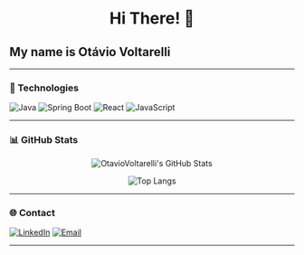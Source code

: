 <h1 align="center">Hi There! 👋</h1>

## My name is Otávio Voltarelli

---

### 🔧 Technologies

![Java](https://img.shields.io/badge/Java-ED8B00?style=for-the-badge&logo=java&logoColor=white)
![Spring Boot](https://img.shields.io/badge/Spring_Boot-6DB33F?style=for-the-badge&logo=spring-boot&logoColor=white)
![React](https://img.shields.io/badge/React-20232A?style=for-the-badge&logo=react&logoColor=61DAFB)
![JavaScript](https://img.shields.io/badge/JavaScript-F7DF1E?style=for-the-badge&logo=javascript&logoColor=black)

---

### 📊 GitHub Stats

<div align="center">

![OtavioVoltarelli's GitHub Stats](https://github-readme-stats.vercel.app/api?username=OtavioVoltarelli&show_icons=true&theme=transparent&count_private=true)

![Top Langs](https://github-readme-stats.vercel.app/api/top-langs/?username=OtavioVoltarelli&layout=compact&theme=transparent)

</div>

---

### 🌐 Contact

[![LinkedIn](https://img.shields.io/badge/-LinkedIn-0077B5?style=for-the-badge&logo=linkedin&logoColor=white)](https://www.linkedin.com/in/otaviovoltarelli)
[![Email](https://img.shields.io/badge/-Email-D14836?style=for-the-badge&logo=gmail&logoColor=white)](mailto:otavio.voltarelli@hotmail.com)

---
